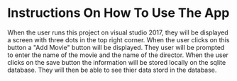 # Instructions On How To Use The App
When the user runs this project on visual studio 2017, they will be displayed a screen with three dots in the top right
corner. When the user clicks on this button a "Add Movie" button will be displayed. They user will be prompted to enter
the name of the movie and the name of the director. When the user clicks on the save button the information will be stored
locally on the sqlite database. They will then be able to see thier data stord in the database.
